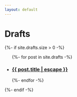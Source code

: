 ```yaml
---
layout: default
---
```


<div class="home">
  <h1 class="page-heading">Drafts</h1>

  {%- if site.drafts.size > 0 -%}
    <ul class="post-list">
      {%- for post in site.drafts -%}
      <li>
        <h3>
          <a class="post-link" href="{{ post.url | relative_url }}">
            {{ post.title | escape }}
          </a>
        </h3>
      </li>
      {%- endfor -%}
    </ul>
  {%- endif -%}

</div>
